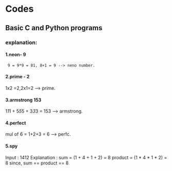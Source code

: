 # Codes
## Basic C and Python programs

### explanation:
#### 1.neon- 9
     9 = 9*9 = 81, 8+1 = 9 --> neno number.
#### 2.prime - 2
   1x2 =2,2x1=2 --> prime.
#### 3.armstrong 153
   1*1*1 + 5*5*5 + 3*3*3 = 153 --> armstrong.
#### 4.perfect
   mul of 6 = 1+2+3 = 6 --> perfc.
#### 5.spy
   Input : 1412
Explanation : 
sum = (1 + 4 + 1 + 2) = 8
product = (1 * 4 * 1 * 2) = 8
since, sum == product == 8
